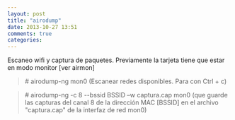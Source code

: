 ```yaml
---
layout: post
title: "airodump"
date: 2013-10-27 13:51
comments: true
categories: 
---
```

Escaneo wifi y captura de paquetes. Previamente la tarjeta tiene que estar en modo monitor [ver airmon]

>\# airodump-ng mon0 (Escanear redes disponibles. Para con Ctrl + c) 

>\# airodump-ng -c 8 --bssid BSSID –w captura.cap mon0 (que guarde las capturas del canal 8 de la dirección MAC [BSSID] en el archivo "captura.cap" de la interfaz de red mon0)


